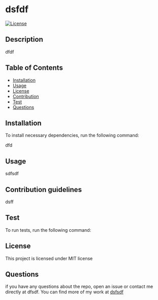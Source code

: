 # dsfdf
  
  [![License](https://img.shields.io/badge/License-MIT-blue.svg)](https://opensource.org/licenses/MIT)
  ## Description 

  dfdf

  ## Table of Contents
  * [Installation](#installation)
  * [Usage](#usage)
  * [License](#license)
  * [Contribution](#contribution)
  * [Test](#tests)
  * [Questions](#question)
  
  ## Installation
  To install necessary dependencies, run the following command:

   dfd

  ## Usage

  sdfsdf

  ## Contribution guidelines

  dsff

  ## Test
  To run tests, run the following command:

   

  ## License
  This project is licensed under MIT license

  ## Questions
  if you have any questions about the repo, open an issue or contact me directly at dfsdf. 
  You can find more of my work at [dsfsdf](https://github.com/dsfsdf/) 
  
  
  
